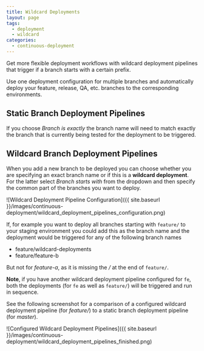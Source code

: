 ```yaml
---
title: Wildcard Deployments
layout: page
tags:
  - deployment
  - wildcard
categories:
  - continuous-deployment
---
```


Get more flexible deployment workflows with wildcard deployment pipelines that trigger if a branch starts with a certain prefix.

Use one deployment configuration for multiple branches and automatically deploy your feature, release, QA, etc. branches to the corresponding environments.

## Static Branch Deployment Pipelines

If you choose _Branch is exactly_ the branch name will need to match exactly the branch that is currently being tested for the deployment to be triggered.

## Wildcard Branch Deployment Pipelines

When you add a new branch to be deployed you can choose whether you are specifying an exact branch name or if this is a **wildcard deployment**. For the latter select _Branch starts with_ from the dropdown and then specify the common part of the branches you want to deploy.

![Wildcard Deployment Pipeline Configuration]({{ site.baseurl }}/images/continuous-deployment/wildcard_deployment_pipelines_configuration.png)

If, for example you want to deploy all branches starting with `feature/` to your staging environment you could add this as the branch name and the deployment would be triggered for any of the following branch names

* feature/wildcard-deployments
* feature/feature-b

But not for _feature-a_, as it is missing the _/_ at the end of `feature/`.

**Note**, if you have another wildcard deployment pipeline configured for `fe`, both the deployments (for `fe` as well as  `feature/`) will be triggered and run in sequence.

See the following screenshot for a comparison of a configured wildcard deployment pipeline (for _feature/_) to a static branch deployment pipeline (for _master_).

![Configured Wildcard Deployment Pipelines]({{ site.baseurl }}/images/continuous-deployment/wildcard_deployment_pipelines_finished.png)
